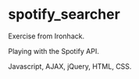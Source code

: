 # spotify_searcher

Exercise from Ironhack.

Playing with the Spotify API.

Javascript, AJAX, jQuery, HTML, CSS.